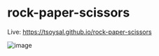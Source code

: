 # rock-paper-scissors

Live: https://tsoysal.github.io/rock-paper-scissors

![image](https://github.com/tsoysal/rock-paper-scissors/assets/137247868/92838108-48f9-45bf-82ff-9955c512b5c7)
